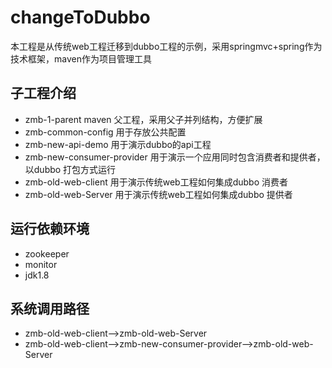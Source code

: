 # changeToDubbo
本工程是从传统web工程迁移到dubbo工程的示例，采用springmvc+spring作为技术框架，maven作为项目管理工具
## 子工程介绍
* zmb-1-parent maven 父工程，采用父子并列结构，方便扩展
* zmb-common-config 用于存放公共配置
* zmb-new-api-demo  用于演示dubbo的api工程
* zmb-new-consumer-provider 用于演示一个应用同时包含消费者和提供者，以dubbo 打包方式运行
* zmb-old-web-client 用于演示传统web工程如何集成dubbo 消费者
* zmb-old-web-Server 用于演示传统web工程如何集成dubbo 提供者

##  运行依赖环境
* zookeeper
* monitor
* jdk1.8

## 系统调用路径
* zmb-old-web-client-->zmb-old-web-Server
* zmb-old-web-client-->zmb-new-consumer-provider-->zmb-old-web-Server
